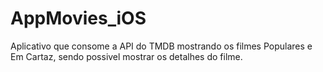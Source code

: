 # AppMovies_iOS
 Aplicativo que consome a API do TMDB mostrando os filmes Populares e Em Cartaz, sendo possivel mostrar os detalhes do filme.
